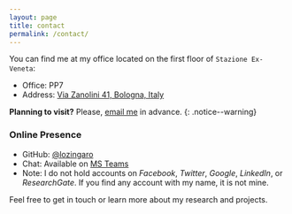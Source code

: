 ```yaml
---
layout: page
title: contact
permalink: /contact/
---
```


You can find me at my office located on the first floor of `Stazione Ex-Veneta`:
- Office: PP7
- Address: [Via Zanolini 41, Bologna, Italy](http://w3w.co/removing.clothed.passing)

**Planning to visit?** Please, [email me](mailto:stefano.zingaro@unibo.it) in advance.
{: .notice--warning}

### Online Presence

- GitHub: [@lozingaro](https://github.com/lozingaro)
- Chat: Available on [MS Teams](https://teams.microsoft.com)
- Note: I do not hold accounts on _Facebook_, _Twitter_, _Google_, _LinkedIn_, or _ResearchGate_. If you find any account with my name, it is not mine.

Feel free to get in touch or learn more about my research and projects.

